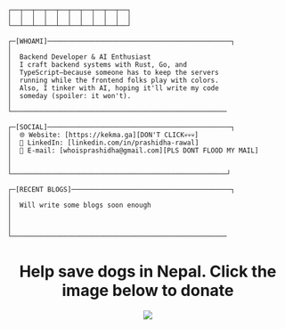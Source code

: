 ```
┌──┬──┬──┬──┬──┬──┬──┬──┬──┬──┐
│  │  │  │  │  │  │  │  │  │  │
└──┴──┴──┴──┴──┴──┴──┴──┴──┴──┘
```

```
┌─[WHOAMI]──────────────────────────────────────────────┐
│                                      
│  Backend Developer & AI Enthusiast                   
│  I craft backend systems with Rust, Go, and          
│  TypeScript—because someone has to keep the servers  
│  running while the frontend folks play with colors.  
│  Also, I tinker with AI, hoping it'll write my code  
│  someday (spoiler: it won't).                        
│       
└──────────────────────────────────────────────────────
```



```
┌─[SOCIAL]──────────────────────────────────────────────┐
│  🌐 Website: [https://kekma.ga][DON'T CLICK💀💀💀]                    
│  🔗 LinkedIn: [linkedin.com/in/prashidha-rawal]      
│  📧 E-mail: [whoisprashidha@gmail.com][PLS DONT FLOOD MY MAIL]  
│                                                     
│           
└──────────────────────────────────────────────────────┘
```


```
┌─[RECENT BLOGS]────────────────────────────────────────┐
│  
│  Will write some blogs soon enough    
│  
│                                                      
│  
└──────────────────────────────────────────────────────
```

<div align="center">
<h1>Help save dogs in Nepal. Click the image below to donate</h1>
<a href="https://www.hat-uk.org/help/animalnepal.html"/><img src="https://github.com/user-attachments/assets/95c64f30-f692-4c88-ae3c-cab012163e3e"/></a>
</div>

